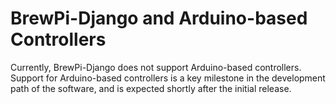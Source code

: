 # BrewPi-Django and Arduino-based Controllers

Currently, BrewPi-Django does not support Arduino-based controllers. Support for Arduino-based controllers is a key milestone in the development path of the software, and is expected shortly after the initial release. 
